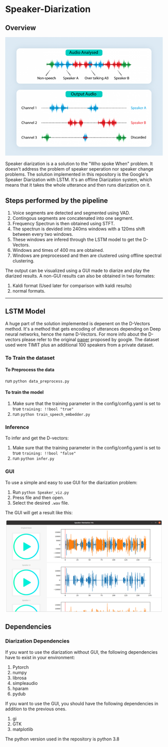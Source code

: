 # Speaker-Diarization

[//]: # (Image References)
[logo]: ./Images/logo.png
[diarization_sample]: ./Images/diarization_sample.png

## Overview

![alt text][logo]

Speaker diarization is a a solution to the "Who spoke When" problem. It doesn't address the problem of speaker seperation nor speaker change problems. The solution implemented in this repository is the Google's Speaker Diarization with LSTM. It's an offline Diarization system, which means that it takes the whole utterance and then runs diarization on it.

## Steps performed by the pipeline

1. Voice segments are detected and segmented using VAD.
2. Contingous segments are concatenated into one segment.
3. Frequency Spectrun is then obtained using STFT.
4. The spectrun is devided into 240ms windows with a 120ms shift between every two windows.
5. These windows are infered through the LSTM model to get the D-Vectors.
6. Windows and times of 400 ms are obtained.
7. Windows are preprocessed and then are clustered using offline spectral clustering.

The output can be visualized using a GUI made to diarize and play the diarized results. A non-GUI results can also be obtained in two formates:

1. Kaldi format (Used later for comparison with kaldi results)
2. normal formats.

---

## LSTM Model

A huge part of the solution implemented is depenent on the D-Vectors method. It's a method that gets encoding of utterances depending on Deep neural networks, hence the name D-Vectors. For more info about the D-vectors please refer to the original [paper](https://arxiv.org/abs/1710.10468) proposed by google. The dataset used were TIMIT plus an additional 100 speakers from a private dataset.

### To Train the dataset

#### To Preprocess the data

run `python data_preprocess.py`

#### To train the model

1. Make sure that the training parameter in the config/config.yaml is set to true `training: !!bool "true"`
2. run `python train_speech_embedder.py`

### Inference

To infer and get the D-vectors:

1. Make sure that the training parameter in the config/config.yaml is set to true `training: !!bool "false"`
2. run `python infer.py`

### GUI

To use a simple and easy to use GUI for the diarization problem:

1. Run `python Speaker_viz.py`
2. Press file and then open.
3. Select the desired `.wav` file.

The GUI will get a result like this:

![alt text][diarization_sample]

## Dependencies

### Diarization Dependencies

If you want to use the diarization without GUI, the following dependencies have to exist in your environment:

1. Pytorch
2. numpy
3. librosa
4. simpleaudio
5. hparam
6. pydub

If you want to use the GUI, you should have the following dependencies in addition to the previous ones.

1. gi
2. GTK
3. matplotlib

The python version used in the repository is python 3.8
